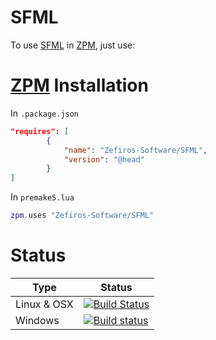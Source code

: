 # SFML
To use [SFML](https://github.com/bkaradzic/SFML) in [ZPM](http://zpm.zefiros.eu), just use:

# [ZPM](http://zpm.zefiros.eu) Installation
In `.package.json`
```json
"requires": [
		{
			"name": "Zefiros-Software/SFML",
			"version": "@head"
		}
]
```

In `premake5.lua`
```lua
zpm.uses "Zefiros-Software/SFML"
```

# Status
Type        | Status
----------- | -------
Linux & OSX | [![Build Status](https://travis-ci.org/Zefiros-Software/SFML.svg?branch=master)](https://travis-ci.org/Zefiros-Software/SFML)
Windows     | [![Build status](https://ci.appveyor.com/api/projects/status/b4syumypyox1y09w?svg=true)](https://ci.appveyor.com/project/Zefiros-Software/sfml)